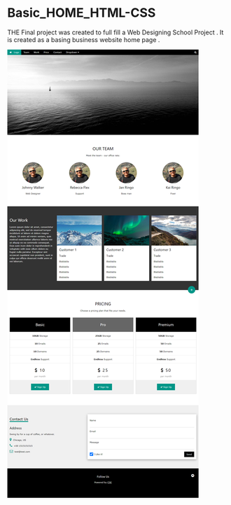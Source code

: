 # Basic_HOME_HTML-CSS
THE Final project was created to full fill a Web Designing School Project . It is created as a basing business website home page . 

<img src="https://github.com/Jackfrst/Basic_HOME_HTML-CSS/blob/main/img/HomePage.png">
